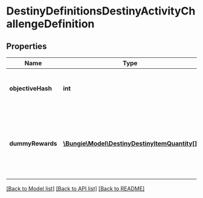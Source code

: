 # DestinyDefinitionsDestinyActivityChallengeDefinition

## Properties
Name | Type | Description | Notes
------------ | ------------- | ------------- | -------------
**objectiveHash** | **int** | The hash for the Objective that matches this challenge. Use it to look up the DestinyObjectiveDefinition. | [optional] 
**dummyRewards** | [**\Bungie\Model\DestinyDestinyItemQuantity[]**](DestinyDestinyItemQuantity.md) | The rewards as they&#39;re represented in the UI. Note that they generally link to \&quot;dummy\&quot; items that give a summary of rewards rather than direct, real items themselves.  If the quantity is 0, don&#39;t show the quantity. | [optional] 

[[Back to Model list]](../README.md#documentation-for-models) [[Back to API list]](../README.md#documentation-for-api-endpoints) [[Back to README]](../README.md)



